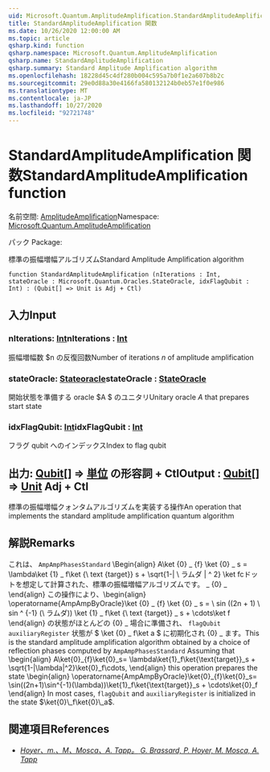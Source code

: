 ```yaml
---
uid: Microsoft.Quantum.AmplitudeAmplification.StandardAmplitudeAmplification
title: StandardAmplitudeAmplification 関数
ms.date: 10/26/2020 12:00:00 AM
ms.topic: article
qsharp.kind: function
qsharp.namespace: Microsoft.Quantum.AmplitudeAmplification
qsharp.name: StandardAmplitudeAmplification
qsharp.summary: Standard Amplitude Amplification algorithm
ms.openlocfilehash: 18228d45c4df280b004c595a7b0f1e2a607b8b2c
ms.sourcegitcommit: 29e0d88a30e4166fa580132124b0eb57e1f0e986
ms.translationtype: MT
ms.contentlocale: ja-JP
ms.lasthandoff: 10/27/2020
ms.locfileid: "92721748"
---
```

# <a name="standardamplitudeamplification-function"></a><span data-ttu-id="7b7ca-102">StandardAmplitudeAmplification 関数</span><span class="sxs-lookup"><span data-stu-id="7b7ca-102">StandardAmplitudeAmplification function</span></span>

<span data-ttu-id="7b7ca-103">名前空間: [AmplitudeAmplification](xref:Microsoft.Quantum.AmplitudeAmplification)</span><span class="sxs-lookup"><span data-stu-id="7b7ca-103">Namespace: [Microsoft.Quantum.AmplitudeAmplification](xref:Microsoft.Quantum.AmplitudeAmplification)</span></span>

<span data-ttu-id="7b7ca-104">パック [](https://nuget.org/packages/)</span><span class="sxs-lookup"><span data-stu-id="7b7ca-104">Package: [](https://nuget.org/packages/)</span></span>


<span data-ttu-id="7b7ca-105">標準の振幅増幅アルゴリズム</span><span class="sxs-lookup"><span data-stu-id="7b7ca-105">Standard Amplitude Amplification algorithm</span></span>

```qsharp
function StandardAmplitudeAmplification (nIterations : Int, stateOracle : Microsoft.Quantum.Oracles.StateOracle, idxFlagQubit : Int) : (Qubit[] => Unit is Adj + Ctl)
```


## <a name="input"></a><span data-ttu-id="7b7ca-106">入力</span><span class="sxs-lookup"><span data-stu-id="7b7ca-106">Input</span></span>

### <a name="niterations--int"></a><span data-ttu-id="7b7ca-107">nIterations: [Int](xref:microsoft.quantum.lang-ref.int)</span><span class="sxs-lookup"><span data-stu-id="7b7ca-107">nIterations : [Int](xref:microsoft.quantum.lang-ref.int)</span></span>

<span data-ttu-id="7b7ca-108">振幅増幅数 $n の反復回数</span><span class="sxs-lookup"><span data-stu-id="7b7ca-108">Number of iterations $n$ of amplitude amplification</span></span>


### <a name="stateoracle--stateoracle"></a><span data-ttu-id="7b7ca-109">stateOracle: [Stateoracle](xref:Microsoft.Quantum.Oracles.StateOracle)</span><span class="sxs-lookup"><span data-stu-id="7b7ca-109">stateOracle : [StateOracle](xref:Microsoft.Quantum.Oracles.StateOracle)</span></span>

<span data-ttu-id="7b7ca-110">開始状態を準備する oracle $A $ のユニタリ</span><span class="sxs-lookup"><span data-stu-id="7b7ca-110">Unitary oracle $A$ that prepares start state</span></span>


### <a name="idxflagqubit--int"></a><span data-ttu-id="7b7ca-111">idxFlagQubit: [Int](xref:microsoft.quantum.lang-ref.int)</span><span class="sxs-lookup"><span data-stu-id="7b7ca-111">idxFlagQubit : [Int](xref:microsoft.quantum.lang-ref.int)</span></span>

<span data-ttu-id="7b7ca-112">フラグ qubit へのインデックス</span><span class="sxs-lookup"><span data-stu-id="7b7ca-112">Index to flag qubit</span></span>



## <a name="output--qubit--unit-adj--ctl"></a><span data-ttu-id="7b7ca-113">出力: [Qubit](xref:microsoft.quantum.lang-ref.qubit)[] => [単位](xref:microsoft.quantum.lang-ref.unit) の形容詞 + Ctl</span><span class="sxs-lookup"><span data-stu-id="7b7ca-113">Output : [Qubit](xref:microsoft.quantum.lang-ref.qubit)[] => [Unit](xref:microsoft.quantum.lang-ref.unit) Adj + Ctl</span></span>

<span data-ttu-id="7b7ca-114">標準の振幅増幅クォンタムアルゴリズムを実装する操作</span><span class="sxs-lookup"><span data-stu-id="7b7ca-114">An operation that implements the standard amplitude amplification quantum algorithm</span></span>

## <a name="remarks"></a><span data-ttu-id="7b7ca-115">解説</span><span class="sxs-lookup"><span data-stu-id="7b7ca-115">Remarks</span></span>

<span data-ttu-id="7b7ca-116">これは、 `AmpAmpPhasesStandard` \Begin{align} A\ket {0} \_ {f} \ket {0} \_ s = \lambda\ket {1} \_ f\ket {\ text {target}} s + \sqrt{1-| \ ラムダ | ^ 2} \ket fcドットを想定して計算された、標準の振幅増幅アルゴリズムです。 \_ {0} \_ \end{align} この操作により、\begin{align} \operatorname{AmpAmpByOracle}\ket {0} \_ {f} \ket {0} \_ s = \ sin ((2n + 1) \ sin ^ {-1} (\ ラムダ)) \ket {1} \_ f\ket {\ text {target}} \_ s + \cdots\ket f \end{align} の状態がほとんどの {0} \_ 場合に準備され、 `flagQubit` `auxiliaryRegister` 状態が $ \ket {0} \_ f\ket a $ に初期化され {0} \_ ます。</span><span class="sxs-lookup"><span data-stu-id="7b7ca-116">This is the standard amplitude amplification algorithm obtained by a choice of reflection phases computed by `AmpAmpPhasesStandard` Assuming that \begin{align} A\ket{0}\_{f}\ket{0}\_s= \lambda\ket{1}\_f\ket{\text{target}}\_s + \sqrt{1-|\lambda|^2}\ket{0}\_f\cdots, \end{align} this operation prepares the state \begin{align} \operatorname{AmpAmpByOracle}\ket{0}\_{f}\ket{0}\_s= \sin((2n+1)\sin^{-1}(\lambda))\ket{1}\_f\ket{\text{target}}\_s + \cdots\ket{0}\_f \end{align} In most cases, `flagQubit` and `auxiliaryRegister` is initialized in the state $\ket{0}\_f\ket{0}\_a$.</span></span>

## <a name="references"></a><span data-ttu-id="7b7ca-117">関連項目</span><span class="sxs-lookup"><span data-stu-id="7b7ca-117">References</span></span>

- [<span data-ttu-id="7b7ca-118">*Hoyer、m.、M、Mosca、A. Tapp。*</span><span class="sxs-lookup"><span data-stu-id="7b7ca-118"> *G. Brassard, P. Hoyer, M. Mosca, A. Tapp* </span></span>](https://arxiv.org/abs/quant-ph/0005055)
